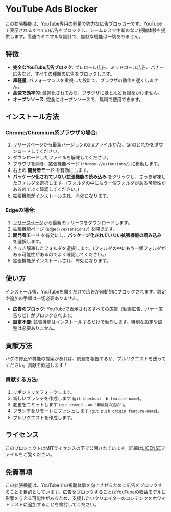 # YouTube Ads Blocker

この拡張機能は、YouTube専用の軽量で強力な広告ブロッカーです。YouTubeで表示されるすべての広告をブロックし、シームレスで中断のない視聴体験を提供します。高速でミニマルな設計で、無駄な機能は一切ありません。

## 特徴

- **完全なYouTube広告ブロック**: プレロール広告、ミッドロール広告、バナー広告など、すべての種類の広告をブロックします。
- **超軽量**: パフォーマンスを重視した設計で、ブラウザの動作を遅くしません。
- **高速で効率的**: 最適化されており、ブラウザにほとんど負担をかけません。
- **オープンソース**: 完全にオープンソースで、無料で使用できます。

## インストール方法

### Chrome/Chromium系ブラウザの場合:

1. [リリースページ](https://github.com/dostesuto/YouTube-Ads-Blocker/releases/tag/release)から最新バージョンのzipファイルか7z、tarのどれかをダウンロードしてください。
2. ダウンロードしたファイルを解凍してください。
3. ブラウザを開き、拡張機能ページ (`chrome://extensions/`) に移動します。
4. 右上の **開発者モード** を有効にします。
5. **パッケージ化されていない拡張機能の読み込み** をクリックし、さっき解凍したフォルダを選択します。(フォルダの中にもう一個フォルダがある可能性があるのでよく確認してください。)
6. 拡張機能がインストールされ、有効になります。


### Edgeの場合:

1. [リリースページ](https://github.com/dostesuto/YouTube-Ads-Blocker/releases/tag/release)から最新のリリースをダウンロードします。
2. 拡張機能ページ (`edge://extensions/`) を開きます。
3. **開発者モード** を有効にし、**パッケージ化されていない拡張機能の読み込み** を選択します。
4. さっき解凍したフォルダを選択します。(フォルダの中にもう一個フォルダがある可能性があるのでよく確認してください。)
5. 拡張機能がインストールされ、有効になります。

## 使い方

インストール後、YouTubeを開くだけで広告が自動的にブロックされます。設定や追加の手順は一切必要ありません。

- **広告のブロック**: YouTubeで表示されるすべての広告（動画広告、バナー広告など）がブロックされます。
- **設定不要**: 拡張機能はインストールするだけで動作します。特別な設定や調整は必要ありません。

## 貢献方法

バグの修正や機能の提案があれば、問題を報告するか、プルリクエストを送ってください。貢献を歓迎します！

### 貢献する方法:
1. リポジトリをフォークします。
2. 新しいブランチを作成します (`git checkout -b feature-name`)。
3. 変更をコミットします (`git commit -am '新機能の追加'`)。
4. ブランチをリモートにプッシュします (`git push origin feature-name`)。
5. プルリクエストを作成します。

## ライセンス

このプロジェクトはMITライセンスの下で公開されています。詳細は[LICENSE](LICENSE)ファイルをご覧ください。

## 免責事項

この拡張機能は、YouTubeでの視聴体験を向上させるために広告をブロックすることを目的としています。広告をブロックすることはYouTubeの収益モデルに影響を与える可能性があるため、支援したいクリエイターのコンテンツをホワイトリストに追加することを検討してください。
